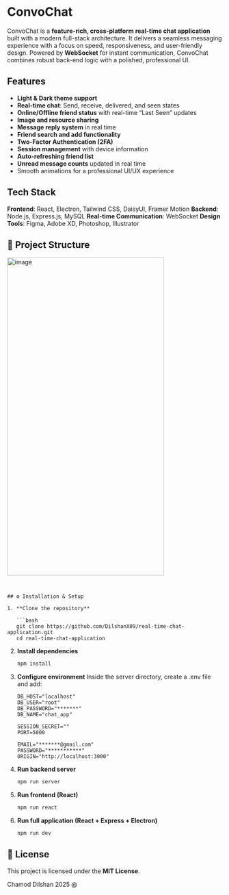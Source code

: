 # ConvoChat

ConvoChat is a **feature-rich, cross-platform real-time chat application** built with a modern full-stack architecture. It delivers a seamless messaging experience with a focus on speed, responsiveness, and user-friendly design. Powered by **WebSocket** for instant communication, ConvoChat combines robust back-end logic with a polished, professional UI.

## Features

* **Light & Dark theme support**
* **Real-time chat**: Send, receive, delivered, and seen states
* **Online/Offline friend status** with real-time “Last Seen” updates
* **Image and resource sharing**
* **Message reply system** in real time
* **Friend search and add functionality**
* **Two-Factor Authentication (2FA)**
* **Session management** with device information
* **Auto-refreshing friend list**
* **Unread message counts** updated in real time
* Smooth animations for a professional UI/UX experience

## Tech Stack

**Frontend**: React, Electron, Tailwind CSS, DaisyUI, Framer Motion
**Backend**: Node.js, Express.js, MySQL
**Real-time Communication**: WebSocket
**Design Tools**: Figma, Adobe XD, Photoshop, Illustrator

## 📂 Project Structure


<img width="367" height="743" alt="image" src="https://github.com/user-attachments/assets/44f6b818-6088-45e9-8338-fdfcd9452a7f" />


```


## ⚙️ Installation & Setup

1. **Clone the repository**

   ```bash
   git clone https://github.com/DilshanX09/real-time-chat-application.git
   cd real-time-chat-application
   ```

2. **Install dependencies**

   ```bash
   npm install
   ```

3. **Configure environment**
   Inside the server directory, create a .env file and add:

   ```env
   DB_HOST="localhost"
   DB_USER="root"
   DB_PASSWORD="*******"
   DB_NAME="chat_app"

   SESSION_SECRET=""
   PORT=5000

   EMAIL="*******@gmail.com"
   PASSWORD="***********"
   ORIGIN="http://localhost:3000"

   ```

4. **Run backend server**

   ```bash
   npm run server
   ```

5. **Run frontend (React)**

   ```bash
   npm run react
   ```

5. **Run full application (React + Express + Electron)**

   ```bash
   npm run dev
   ```


## 📜 License

This project is licensed under the **MIT License**.


Chamod Dilshan 2025 @
